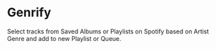 # Genrify
Select tracks from Saved Albums or Playlists on Spotify based on Artist Genre and add to new Playlist or Queue.
